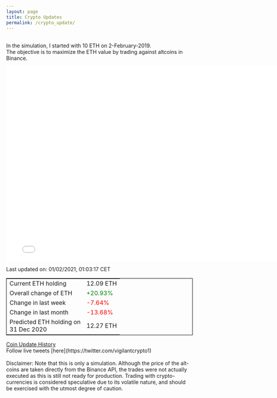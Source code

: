 ```yaml
---
layout: page
title: Crypto Updates
permalink: /crypto_update/
---
```

<!-- Global site tag (gtag.js) - Google Analytics -->
<script async src="https://www.googletagmanager.com/gtag/js?id=UA-103831149-5"></script>
<script>
  window.dataLayer = window.dataLayer || [];
  function gtag(){dataLayer.push(arguments);}
  gtag('js', new Date());

  gtag('config', 'UA-103831149-5');
</script>
<br>In the simulation, I started with 10 ETH on 2-February-2019.<br>The objective is to maximize the ETH value by trading against altcoins 
in Binance.

<iframe width="775" height="525" frameborder="0" scrolling="no" src="//plotly.com/~vikramaditya91/109.embed"></iframe>

Last updated on: 01/02/2021, 01:03:17 CET 
<table style="border:1px solid black;margin-left:auto;margin-right:auto;">
	<tbody>
	<tr>
		<td>Current ETH holding</td>
		<td>     12.09 ETH</td>
	</tr>
	<tr>
		<td>Overall change of ETH</td>
		<td><font color="green">+20.93%</font></td>
	</tr>
	<tr>
		<td>Change in last week</td>
		<td><font color="red">-7.64%</font></td>
	</tr>
	<tr>
		<td>Change in last month</td>
		<td><font color="red">-13.68%</font></td>
	</tr>
    <tr>
		<td>Predicted ETH holding on<br>31 Dec 2020</td>
		<td>     12.27 ETH</td>
	</tr>
	</tbody>
</table>
<a href="{{ site.baseurl }}/crypto_history">Coin Update History</a>
<br>
Follow live tweets [here](https://twitter.com/vigilantcrypto1)
<br>
<br>
Disclaimer:
Note that this is only a simulation. Although the price of the alt-coins are taken directly from the Binance API, the trades were not actually executed as this is still not ready for production.
Trading with crypto-currencies is considered speculative due to its volatile nature, and should be exercised with the utmost degree of caution.